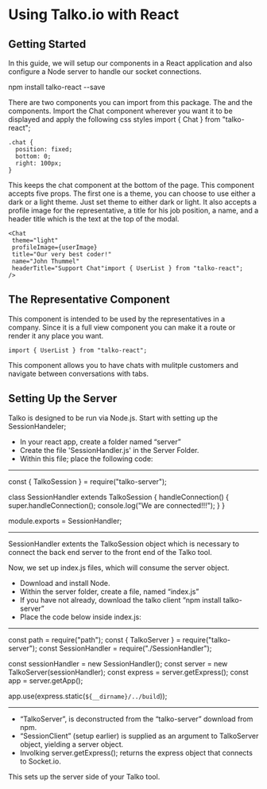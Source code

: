 
# Using Talko.io with React

## Getting Started

In this guide, we will setup our components in a React application and also configure a Node server to handle our socket connections.
   
   npm install talko-react --save

There are two components you can import from this package. The <Chat /> and the <UserList /> components.
Import the Chat component wherever you want it to be displayed and apply the following css styles 
import { Chat } from "talko-react";
    
    .chat {
      position: fixed;
      bottom: 0;
      right: 100px;
    }
    
This keeps the chat component at the bottom of the page. This component accepts five props. The first one is a theme, you can choose to use either a dark or a light theme. Just set theme to either dark or light. It also accepts a profile image for the representative, a title for his job position, a name, and a header title which is the text at the top of the modal.

    <Chat
     theme="light"
     profileImage={userImage}
     title="Our very best coder!"
     name="John Thummel"
     headerTitle="Support Chat"import { UserList } from "talko-react";
    />
    
  ## The Representative Component
  
  This component is intended to be used by the representatives in a company. Since it is a full view component you can make it a route or render it any place you want.
   
    import { UserList } from "talko-react";   
   
   

   
  This component allows you to have chats with mulitple customers and navigate between conversations with tabs.
  
  ## Setting Up the Server
  
  Talko is designed to be run via Node.js. 
Start with setting up the SessionHandeler;

*	In your react app, create a folder named “server”
*	Create the file 'SessionHandler.js' in the Server Folder.
*  Within this file; place the following code:
_______________________________________________________________

const { TalkoSession } = require("talko-server");

class SessionHandler extends TalkoSession {
  handleConnection() {
    super.handleConnection();
    console.log("We are connected!!!");
  }
}

module.exports = SessionHandler;
_______________________________________________________________
SessionHandler extents the TalkoSession object which is necessary to connect the back end server to the front end of the Talko tool.

Now, we set up index.js files, which will consume the server object.

*	Download and install Node.
*	Within the server folder, create a file, named “index.js”
*	If you have not already, download the talko client “npm install talko-server”
*	Place the code below inside index.js:
_______________________________________________________________
  
  const path = require("path");
   const { TalkoServer } = require("talko-server");
   const SessionHandler = require("./SessionHandler");

   const sessionHandler = new SessionHandler();
   const server = new TalkoServer(sessionHandler);
   const express = server.getExpress();
   const app = server.getApp();

   app.use(express.static(`${__dirname}/../build`));
_______________________________________________________________
*	“TalkoServer”, is deconstructed from the “talko-server” download from npm.
*	“SessionClient” (setup earlier) is supplied as an argument to TalkoServer object, yielding a server object.
*	Involking server.getExpress(); returns the express object that connects to Socket.io.

This sets up the server side of your Talko tool.


